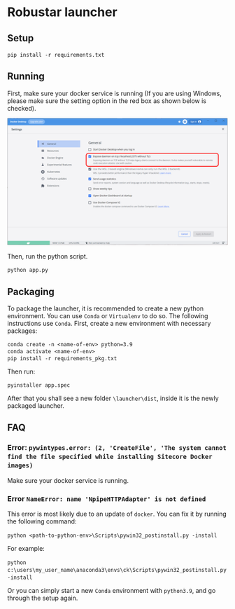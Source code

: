 # Robustar launcher

## Setup
```
pip install -r requirements.txt
```


## Running
First, make sure your docker service is running (If you are using Windows, please make sure the setting option in the red box as shown below is checked).

![setting](./setting.png)

Then, run the python script.

```
python app.py
```

## Packaging
To package the launcher, it is recommended to create a new python environment. You can use `Conda` or `Virtualenv` to do so. The following instructions use `Conda`.
First, create a new environment with necessary packages:

```
conda create -n <name-of-env> python=3.9
conda activate <name-of-env>
pip install -r requirements_pkg.txt
```
Then run:
```
pyinstaller app.spec
```
After that you shall see a new folder `\launcher\dist`, inside it is the newly packaged launcher. 

## FAQ
### Error: `pywintypes.error: (2, 'CreateFile', 'The system cannot find the file specified while installing Sitecore Docker images)`
Make sure your docker service is running.

### Error `NameError: name 'NpipeHTTPAdapter' is not defined`

This error is most likely due to an update of `docker`. You can fix it by running the following command:

`python <path-to-python-env>\Scripts\pywin32_postinstall.py -install`

For example:

`python c:\users\my_user_name\anaconda3\envs\ck\Scripts\pywin32_postinstall.py -install`

Or you can simply start a new `Conda` environment with `python3.9`, and go through the setup again.